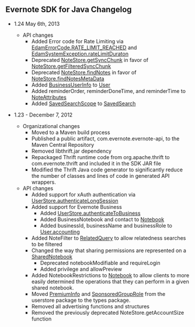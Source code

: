 Evernote SDK for Java Changelog
-------------------------------

* 1.24 May 6th, 2013
	* API changes
		* Added Error code for Rate Limiting via [EdamErrorCode.RATE_LIMIT_REACHED](https://dev.evernote.com/documentation/reference/Errors.html#Enum_EDAMErrorCode) and [EdamSystemException.rateLimitDuraton](https://dev.evernote.com/documentation/reference/Errors.html#Struct_EDAMSystemException)
		* Deprecated [NoteStore.getSyncChunk](https://dev.evernote.com/documentation/reference/NoteStore.html#Fn_NoteStore_getSyncChunk) in favor of [NoteStore.getFilteredSyncChunk](https://dev.evernote.com/documentation/reference/NoteStore.html#Fn_NoteStore_getFilteredSyncChunk)
		* Deprecated [NoteStore.findNotes](https://dev.evernote.com/documentation/reference/NoteStore.html#Fn_NoteStore_findNotes) in favor of [NoteStore.findNotesMetaData](https://dev.evernote.com/documentation/reference/NoteStore.html#Fn_NoteStore_findNotesMetaData)
		* Added [BusinessUserInfo](https://dev.evernote.com/documentation/reference/Types.html#Struct_BusinessUserInfo) to [User](https://dev.evernote.com/documentation/reference/Types.html#Struct_BusinessUserInfo)
		* Added reminderOrder, reminderDoneTime, and reminderTime to [NoteAttributes](https://dev.evernote.com/documentation/reference/Types.html#Struct_NoteAttributes)
		* Added [SavedSearchScope](https://dev.evernote.com/documentation/reference/Types.html#Struct_SavedSearchScope) to [SavedSearch](https://dev.evernote.com/documentation/reference/Types.html#Struct_SavedSearch)
				

* 1.23 - December 7, 2012
    * Organizational changes
        * Moved to a Maven build process
        * Published a public artifact, com.evernote.evernote-api, to the Maven Central Repository
        * Removed libthrift.jar dependency
        * Repackaged Thrift runtime code from org.apache.thrift to com.evernote.thrift and included it in the SDK JAR file
        * Modified the Thrift Java code generator to significantly reduce the number of classes and lines of code in generated API wrappers.
    * API changes
        * Added support for xAuth authentication via [UserStore.authenticateLongSession](http://dev.evernote.com/documentation/reference/UserStore.html#Fn_UserStore_authenticateLongSession)
        * Added support for Evernote Business
            * Added [UserStore.authenticateToBusiness](http://dev.evernote.com/documentation/reference/UserStore.html#Fn_UserStore_authenticateToBusiness)
            * Added BusinessNotebook and contact to [Notebook](http://dev.evernote.com/documentation/reference/Types.html#Struct_Notebook)
            * Added businessId, businessName and businessRole to [User.accounting](http://dev.evernote.com/documentation/reference/Types.html#Struct_Accounting)
        * Added NoteFilter to [RelatedQuery](http://dev.evernote.com/documentation/reference/NoteStore.html#Struct_RelatedQuery) to allow relatedness searches to be filtered
        * Changed the way that sharing permissions are represented on a [SharedNotebook](http://dev.evernote.com/documentation/reference/Types.html#Struct_SharedNotebook)
            * Deprecated notebookModifiable and requireLogin
            * Added privilege and allowPreview
        * Added NotebookRestrictions to [Notebook](http://dev.evernote.com/documentation/reference/Types.html#Struct_Notebook) to allow clients to more easily determined the operations that they can perform in a given shared notebook.
        * Moved [PremiumInfo](http://dev.evernote.com/documentation/reference/Types.html#Struct_PremiumInfo) and [SponsoredGroupRole](http://dev.evernote.com/documentation/reference/Types.html#Enum_SponsoredGroupRole) from the userstore package to the types package.
        * Removed all advertising functions and structures
        * Removed the previously deprecated NoteStore.getAccountSize function